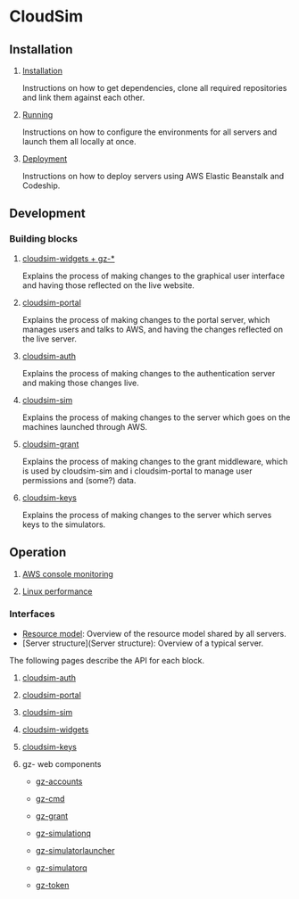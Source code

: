 # CloudSim

## Installation

1. [Installation](Installation)

    Instructions on how to get dependencies, clone all required repositories
    and link them against each other.

1. [Running](Running)

    Instructions on how to configure the environments for all servers and launch
    them all locally at once.

1. [Deployment](Deployment)

    Instructions on how to deploy servers using AWS Elastic Beanstalk and Codeship.

## Development

### Building blocks

1. [cloudsim-widgets + gz-*](Developing_widgets)

    Explains the process of making changes to the graphical user interface and
    having those reflected on the live website.

1. [cloudsim-portal](Developing_portal)

    Explains the process of making changes to the portal server, which manages
    users and talks to AWS, and having the changes reflected on the live server.

1. [cloudsim-auth](Developing_auth)

    Explains the process of making changes to the authentication server and
    making those changes live.

1. [cloudsim-sim](Developing_sim)

    Explains the process of making changes to the server which goes on the
    machines launched through AWS.

1. [cloudsim-grant](Developing_grant)

    Explains the process of making changes to the grant middleware, which is used by cloudsim-sim and i
    cloudsim-portal to manage user permissions and (some?) data.

1. [cloudsim-keys](Developing_keys)

    Explains the process of making changes to the server which serves keys to the simulators.

## Operation

1.  [AWS console monitoring](Aws_console_monitoring)

1.  [Linux performance](Linux_performance)

### Interfaces

* [Resource model](Resource_model): Overview of the resource model shared by all
servers.
* [Server structure](Server structure): Overview of a typical server.

The following pages describe the API for each block.

1. [cloudsim-auth](Interface_auth)

1. [cloudsim-portal](Interface_portal)

1. [cloudsim-sim](Interface_sim)

1. [cloudsim-widgets](Interface_widgets)

1. [cloudsim-keys](Interface_keys)

1. gz- web components

    * [gz-accounts](https://osrf.github.io/gz-accounts/components/gz-accounts/)

    * [gz-cmd](https://osrf.github.io/gz-cmd/components/gz-cmd/)

    * [gz-grant](https://osrf.github.io/gz-grant/components/gz-grant/)

    * [gz-simulationq](https://osrf.github.io/gz-simulationq/components/gz-simulationq/)

    * [gz-simulatorlauncher](https://osrf.github.io/gz-simulatorlauncher/components/gz-simulatorlauncher/)

    * [gz-simulatorq](https://osrf.github.io/gz-simulatorq/components/gz-simulatorq/)

    * [gz-token](https://osrf.github.io/gz-token/components/gz-token/)